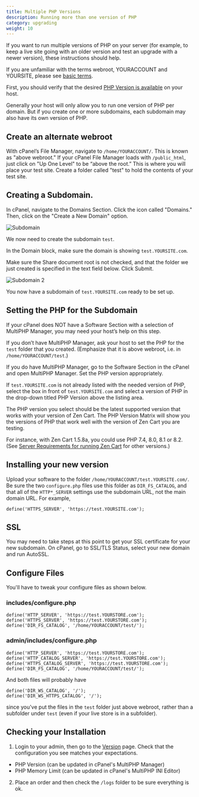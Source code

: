 ```yaml
---
title: Multiple PHP Versions
description: Running more than one version of PHP 
category: upgrading 
weight: 10
---
```


If you want to run multiple versions of PHP on your server (for example, to keep a live site going with an older version and test an upgrade with a newer version), these instructions should help.

If you are unfamiliar with the terms webroot, YOURACCOUNT and YOURSITE, please see [basic terms](/user/first_steps/basic_terms/).

First, you should verify that the desired [PHP Version is available](/user/upgrading/php_version/) on your host.

Generally your host will only allow you to run one version of PHP per domain.  But if you create one or more subdomains, each subdomain may also have its own version of PHP.  

## Create an alternate webroot 
With cPanel’s File Manager, navigate to `/home/YOURACCOUNT/`. This is known as "above webroot." If your cPanel File Manager loads with `/public_html`, just click on "Up One Level" to be “above the root.”  This is where you will place your test site.  Create a folder called "test" to hold the contents of your test site.

## Creating a Subdomain.
In cPanel, navigate to the Domains Section.  Click the icon called "Domains."  Then, click on the "Create a New Domain" option. 

![Subdomain](/images/sub_domain_1.png)

We now need to create the subdomain `test`.

In the Domain block, make sure the domain is showing `test.YOURSITE.com`.

Make sure the Share document root is not checked, and that the folder we just created is specified in the text field below.  Click Submit. 

![Subdomain 2](/images/sub_domain_2.png)

You now have a subdomain of `test.YOURSITE.com` ready to be set up.

## Setting the PHP for the Subdomain
If your cPanel does NOT have a Software Section with a selection of MultiPHP Manager, you may need your host’s help on this step.

If you don’t have MultiPHP Manager, ask your host to set the PHP for the `test` folder that you created.  (Emphasize that it is above webroot, i.e. in `/home/YOURACCOUNT/test`.)

If you do have MultiPHP Manager, go to the Software Section in the cPanel and open MultiPHP Manager. Set the PHP version appropriately.

If `test.YOURSITE.com` is not already listed with the needed version of PHP, select the box in front of `test.YOURSITE.com` and select a version of PHP in the drop-down titled PHP Version above the listing area.

The PHP version you select should be the latest supported version that works with your version of Zen Cart. The PHP Version Matrix will show you the versions of PHP that work well with the version of Zen Cart you are testing.

For instance, with Zen Cart 1.5.8a, you could use PHP 7.4, 8.0, 8.1 or 8.2.  (See [Server Requirements for running Zen Cart](/user/first_steps/server_requirements/#php-version) for other versions.)

## Installing your new version

Upload your software to the folder `/home/YOURACCOUNT/test.YOURSITE.com/`. Be sure the two `configure.php` files use this folder as `DIR_FS_CATALOG`, and that all of the `HTTP*_SERVER` settings use the subdomain URL, not the main domain URL.  For example, 

```
define('HTTPS_SERVER', 'https://test.YOURSITE.com');
```

## SSL 
You may need to take steps at this point to get your SSL certificate for your new subdomain.  On cPanel, go to SSL/TLS Status, select your new domain and run AutoSSL.

## Configure Files 

You'll have to tweak your configure files as shown below. 

### includes/configure.php 
```
define('HTTP_SERVER', 'https://test.YOURSTORE.com');
define('HTTPS_SERVER', 'https://test.YOURSTORE.com');
define('DIR_FS_CATALOG', '/home/YOURACCOUNT/test/');
```

### admin/includes/configure.php 

```
define('HTTP_SERVER', 'https://test.YOURSTORE.com');
define('HTTP_CATALOG_SERVER', 'https://test.YOURSTORE.com');
define('HTTPS_CATALOG_SERVER', 'https://test.YOURSTORE.com');
define('DIR_FS_CATALOG', '/home/YOURACCOUNT/test/');
```

And both files will probably have 

```
define('DIR_WS_CATALOG', '/');
define('DIR_WS_HTTPS_CATALOG', '/');
```

since you've put the files in the `test` folder just above webroot, rather than a subfolder under `test` (even if your live store is in a subfolder). 

## Checking your Installation

1. Login to your admin, then go to the [Version](/user/admin_pages/tools/server_info/) page. Check that the configuration you see matches your expectations. 

- PHP Version (can be updated in cPanel's MultiPHP Manager)
- PHP Memory Limit (can be updated in cPanel's MultiPHP INI Editor)

2. Place an order and then check the `/logs` folder to be sure everything is ok.  
